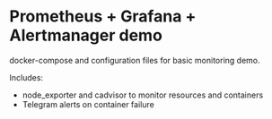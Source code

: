 # Prometheus + Grafana + Alertmanager demo
docker-compose and configuration files for basic monitoring demo.

Includes:
- node_exporter and cadvisor to monitor resources and containers
- Telegram alerts on container failure

